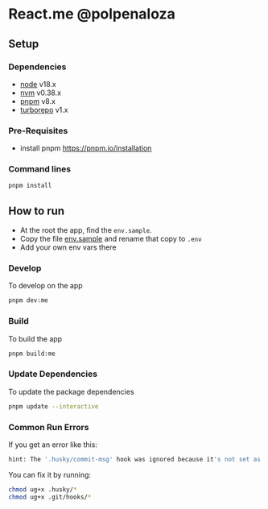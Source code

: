 # React.me @polpenaloza

## Setup

### Dependencies

- [node](https://nodejs.org/en/download/) v18.x
- [nvm](https://github.com/nvm-sh/nvm/tree/master) v0.38.x
- [pnpm](https://pnpm.io/) v8.x
- [turborepo](https://turbo.build/) v1.x

### Pre-Requisites

- install pnpm <https://pnpm.io/installation>

### Command lines

```sh
pnpm install
```

## How to run

- At the root the app, find the `env.sample`.
- Copy the file [env.sample](./.env.sample) and rename that copy to `.env`
- Add your own env vars there

### Develop

To develop on the app

```sh
pnpm dev:me
```

### Build

To build the app

```sh
pnpm build:me
```

### Update Dependencies

To update the package dependencies

```sh
pnpm update --interactive
```

### Common Run Errors

If you get an error like this:

```sh
hint: The '.husky/commit-msg' hook was ignored because it's not set as executable.
```

You can fix it by running:

```sh
chmod ug+x .husky/*
chmod ug+x .git/hooks/*
```
